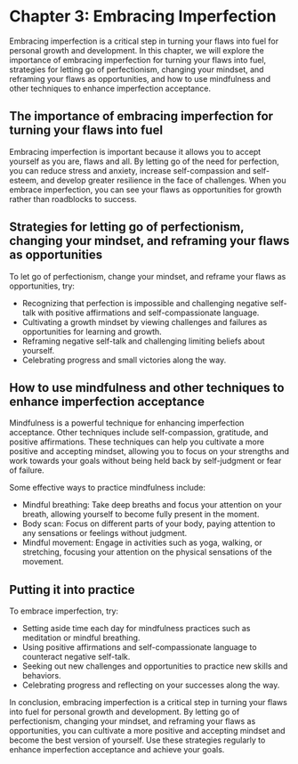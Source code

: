 Chapter 3: Embracing Imperfection
=================================

Embracing imperfection is a critical step in turning your flaws into fuel for personal growth and development. In this chapter, we will explore the importance of embracing imperfection for turning your flaws into fuel, strategies for letting go of perfectionism, changing your mindset, and reframing your flaws as opportunities, and how to use mindfulness and other techniques to enhance imperfection acceptance.

The importance of embracing imperfection for turning your flaws into fuel
-------------------------------------------------------------------------

Embracing imperfection is important because it allows you to accept yourself as you are, flaws and all. By letting go of the need for perfection, you can reduce stress and anxiety, increase self-compassion and self-esteem, and develop greater resilience in the face of challenges. When you embrace imperfection, you can see your flaws as opportunities for growth rather than roadblocks to success.

Strategies for letting go of perfectionism, changing your mindset, and reframing your flaws as opportunities
------------------------------------------------------------------------------------------------------------

To let go of perfectionism, change your mindset, and reframe your flaws as opportunities, try:

* Recognizing that perfection is impossible and challenging negative self-talk with positive affirmations and self-compassionate language.
* Cultivating a growth mindset by viewing challenges and failures as opportunities for learning and growth.
* Reframing negative self-talk and challenging limiting beliefs about yourself.
* Celebrating progress and small victories along the way.

How to use mindfulness and other techniques to enhance imperfection acceptance
------------------------------------------------------------------------------

Mindfulness is a powerful technique for enhancing imperfection acceptance. Other techniques include self-compassion, gratitude, and positive affirmations. These techniques can help you cultivate a more positive and accepting mindset, allowing you to focus on your strengths and work towards your goals without being held back by self-judgment or fear of failure.

Some effective ways to practice mindfulness include:

* Mindful breathing: Take deep breaths and focus your attention on your breath, allowing yourself to become fully present in the moment.
* Body scan: Focus on different parts of your body, paying attention to any sensations or feelings without judgment.
* Mindful movement: Engage in activities such as yoga, walking, or stretching, focusing your attention on the physical sensations of the movement.

Putting it into practice
------------------------

To embrace imperfection, try:

* Setting aside time each day for mindfulness practices such as meditation or mindful breathing.
* Using positive affirmations and self-compassionate language to counteract negative self-talk.
* Seeking out new challenges and opportunities to practice new skills and behaviors.
* Celebrating progress and reflecting on your successes along the way.

In conclusion, embracing imperfection is a critical step in turning your flaws into fuel for personal growth and development. By letting go of perfectionism, changing your mindset, and reframing your flaws as opportunities, you can cultivate a more positive and accepting mindset and become the best version of yourself. Use these strategies regularly to enhance imperfection acceptance and achieve your goals.
